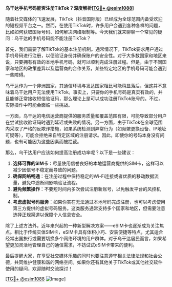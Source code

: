**乌干达手机号码能否注册TikTok？深度解析[[TG💪+ @esim1088](https://t.me/s/esim1088)]**

随着社交媒体的飞速发展，TikTok（抖音国际版）已经成为全球范围内备受欢迎的短视频平台之一。然而，在使用TikTok时，许多用户会遇到各种各样的问题，比如如何获取国际号码、如何解决网络限制等。今天我们就来聊聊一个常见的疑问：乌干达的手机号码能不能注册TikTok？

首先，我们需要了解TikTok的基本注册机制。通常情况下，TikTok要求用户通过手机号码进行注册，以便验证身份并确保账户的安全性。对于大多数国家和地区来说，只要拥有有效的本地手机号码，就可以顺利完成注册过程。但是，由于不同国家和地区的政策差异以及运营商的合作关系，某些特定地区的手机号码可能会遇到一些障碍。

乌干达作为一个非洲国家，其通信环境与发达国家相比可能稍显落后，但这并不意味着乌干达用户无法使用TikTok。事实上，只要你的手机号码是真实有效的，并且能够正常接收短信验证码，那么理论上是可以成功注册TikTok账号的。不过，实际操作中可能会面临一些挑战。

一方面，乌干达的电信运营商提供的服务质量和覆盖范围有限，可能导致部分用户在尝试接收验证码时遇到延迟或失败的情况。另一方面，由于TikTok在全球范围内采取了严格的反欺诈措施，如果系统检测到异常行为（如频繁更换设备、IP地址可疑等），可能会拒绝来自特定区域的注册请求。因此，即使你的号码本身没有问题，也有可能因为这些因素而被拦截。

那么，乌干达用户应该如何提高注册成功率呢？以下是一些建议：

1. **选择可靠的SIM卡**：尽量使用信誉良好的本地运营商提供的SIM卡，这样可以减少因信号不稳定而导致的问题。
2. **确保网络畅通**：在注册过程中保持稳定的Wi-Fi连接或者优质的移动数据流量，避免中途断网影响验证流程。
3. **避免频繁操作**：不要短时间内多次尝试注册新账号，以免触发平台的风控机制。
4. **考虑虚拟号码服务**：如果你实在无法通过本地号码完成注册，也可以考虑使用第三方提供的虚拟号码服务。这类服务通常支持多个国家和地区，但需要注意选择正规渠道以保障个人信息安全。

除了上述方法外，近年来兴起的一种新型解决方案——eSIM卡也逐渐成为关注焦点。相比于传统实体SIM卡，eSIM卡具有体积小巧、安装便捷等特点，尤其适合经常出国旅行或需要切换多个网络环境的用户群体。对于乌干达居民而言，如果希望更加灵活地管理自己的通信需求，不妨试试eSIM卡带来的便利。

最后提醒大家，在享受社交媒体乐趣的同时也要注意遵守相关法律法规和社会公德，共同维护健康和谐的网络空间。如果你还有其他关于TikTok或其他社交软件使用的疑问，欢迎随时交流探讨！

[[TG💪+ @esim1088](https://t.me/s/esim1088) ![Image](https://i.postimg.cc/4NQfJmqS/Snipaste-2025-05-13-00-14-12.png)]